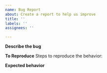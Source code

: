 ```yaml
---
name: Bug Report
about: Create a report to help us improve
title: ''
labels: ''
assignees: ''

---
```


**Describe the bug**

**To Reproduce**
Steps to reproduce the behavior:

**Expected behavior**
